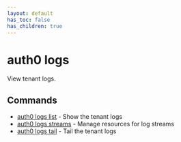 ```yaml
---
layout: default
has_toc: false
has_children: true
---
```

# auth0 logs

View tenant logs.

## Commands

- [auth0 logs list](auth0_logs_list.md) - Show the tenant logs
- [auth0 logs streams](auth0_logs_streams.md) - Manage resources for log streams
- [auth0 logs tail](auth0_logs_tail.md) - Tail the tenant logs

